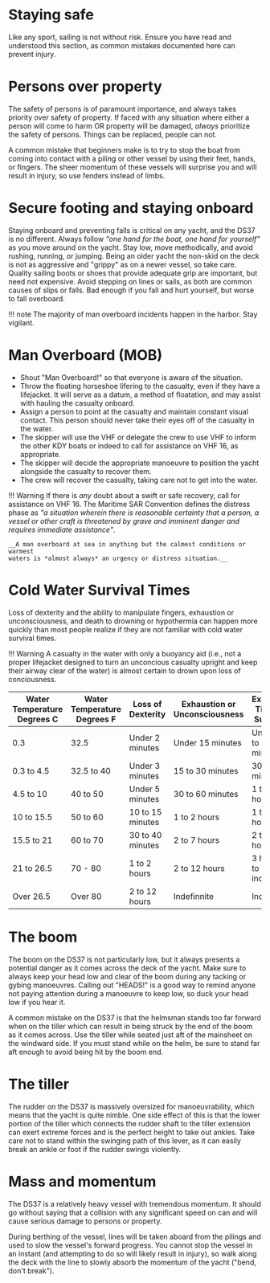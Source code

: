 # Staying safe
Like any sport, sailing is not without risk. Ensure you have read and
understood this section, as common mistakes documented here can prevent injury.

# Persons over property

The safety of persons is of paramount importance, and always takes priority
over safety of property. If faced with any situation where either a person will
come to harm OR property will be damaged, *always* prioritize the safety of
persons. Things can be replaced, people can not.

A common mistake that beginners make is to try to stop the boat from coming
into contact with a piling or other vessel by using their feet, hands, or
fingers. The sheer momentum of these vessels will surprise you and will result
in injury, so use fenders instead of limbs.

# Secure footing and staying onboard

Staying onboard and preventing falls is critical on any yacht, and the DS37 is
no different. Always follow _"one hand for the boat, one hand for yourself"_ as
you move around on the yacht. Stay low, move methodically, and avoid rushing,
running, or jumping. Being an older yacht the non-skid on the deck is not as
aggressive and "grippy" as on a newer vessel, so take care. Quality sailing
boots or shoes that provide adequate grip are important, but need not
expensive. Avoid stepping on lines or sails, as both are common causes of slips
or falls. Bad enough if you fall and hurt yourself, but worse to fall
overboard.

!!! note
    The majority of man overboard incidents happen in the harbor. Stay
    vigilant.

# Man Overboard (MOB)

- Shout "Man Overboard!" so that everyone is aware of the situation.
- Throw the floating horseshoe lifering to the casualty, even if they have a
  lifejacket. It will serve as a datum, a method of floatation, and may assist
  with hauling the casualty onboard.
- Assign a person to point at the casualty and maintain constant visual
  contact. This person should never take their eyes off of the casualty in the
  water.
- The skipper will use the VHF or delegate the crew to use VHF to inform the
  other KDY boats or indeed to call for assistance on VHF 16, as appropriate.
- The skipper will decide the appropriate manoeuvre to position the yacht
  alongside the casualty to recover them.
- The crew will recover the casualty, taking care not to get into the water.

!!! Warning
    If there is *any* doubt about a swift or safe recovery, call for assistance
    on VHF 16. The Maritime SAR Convention defines the distress phase as *"a
    situation wherein there is reasonable certainty that a person, a vessel or
    other craft is threatened by grave and imminent danger and requires immediate
    assistance"*.

    __A man overboard at sea in anything but the calmest conditions or warmest
    waters is *almost always* an urgency or distress situation.__

# Cold Water Survival Times
Loss of dexterity and the ability to manipulate fingers, exhaustion or
unconsciousness, and death to drowning or hypothermia can happen more quickly
than most people realize if they are not familiar with cold water survival
times.

!!! Warning
    A casualty in the water with only a buoyancy aid (i.e., not a proper
    lifejacket designed to turn an unconcious casualty upright and keep their
    airway clear of the water) is almost certain to drown upon loss of
    conciousness.

| Water Temperature Degrees C | Water Temperature Degrees F | Loss of Dexterity | Exhaustion or Unconsciousness | Expected Time of Survival |
|-----------------------------|-----------------------------|-------------------|-------------------------------|---------------------------|
| 0.3 | 32.5 | Under 2 minutes | Under 15 minutes | Under 15 to 45 minutes |
| 0.3 to 4.5 | 32.5 to 40 | Under 3 minutes | 15 to 30 minutes | 30 to 90 minutes |
| 4.5 to 10 | 40 to 50 | Under 5 minutes | 30 to 60 minutes | 1 to 3 hours |
| 10 to 15.5 | 50 to 60 | 10 to 15 minutes | 1 to 2 hours | 1 to 6 hours |
| 15.5 to 21 | 60 to 70 | 30 to 40 minutes | 2 to 7 hours | 2 to 40 hours |
| 21 to 26.5 | 70 - 80 | 1 to 2 hours | 2 to 12 hours | 3 hours to indefinite |
| Over 26.5 | Over 80 | 2 to 12 hours | Indefinnite | Indefinite |


# The boom

The boom on the DS37 is not particularly low, but it always presents a
potential danger as it comes across the deck of the yacht. Make sure to always
keep your head low and clear of the boom during any tacking or gybing
manoeuvres. Calling out "HEADS!" is a good way to remind anyone not paying
attention during a manoeuvre to keep low, so duck your head low if you hear it.

A common mistake on the DS37 is that the helmsman stands too far forward when
on the tiller which can result in being struck by the end of the boom as it
comes across. Use the tiller while seated just aft of the mainsheet on the
windward side. If you must stand while on the helm, be sure to stand far aft
enough to avoid being hit by the boom end.

# The tiller

The rudder on the DS37 is massively oversized for manoeuvrability, which means
that the yacht is quite nimble. One side effect of this is that the lower
portion of the tiller which connects the rudder shaft to the tiller extension
can exert extreme forces and is the perfect height to take out ankles. Take
care not to stand within the swinging path of this lever, as it can easily
break an ankle or foot if the rudder swings violently.

# Mass and momentum

The DS37 is a relatively heavy vessel with tremendous momentum. It should go
without saying that a collision with any significant speed on can and will
cause serious damage to persons or property.

During berthing of the vessel, lines will be taken aboard from the pilings and
used to slow the vessel's forward progress. You cannot stop the vessel in an
instant (and attempting to do so will likely result in injury), so walk along
the deck with the line to slowly absorb the momentum of the yacht ("bend, don't
break").

